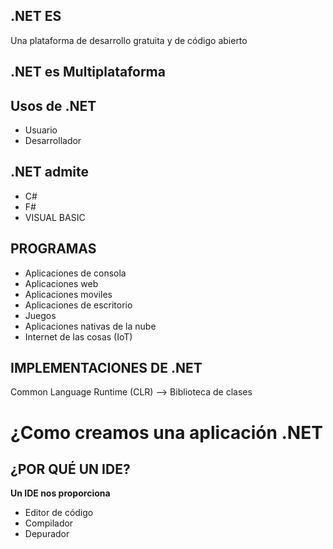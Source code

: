 ## .NET ES

Una plataforma de desarrollo gratuita y de código abierto

## .NET es Multiplataforma

## Usos de .NET

- Usuario
- Desarrollador

## .NET admite
- C#
- F#
- VISUAL BASIC

## PROGRAMAS
- Aplicaciones de consola
- Aplicaciones web
- Aplicaciones moviles
- Aplicaciones de escritorio
- Juegos
- Aplicaciones nativas de la nube
- Internet de las cosas (IoT)

## IMPLEMENTACIONES DE .NET

Common Language Runtime (CLR)  --> Biblioteca de clases

# ¿Como creamos una aplicación .NET

## ¿POR QUÉ UN IDE?

**Un IDE nos proporciona**
- Editor de código
- Compilador
- Depurador
